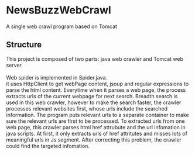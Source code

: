 # NewsBuzzWebCrawl
A single web crawl program based on Tomcat

Structure
-------  
This project is composed of two parts: java web crawler and Tomcat web server. 
<br/><br/>
Web spider is implemented in Spider.java.
<br/>
it uses HttpClient to get webPage content, jsoup and regular expressions to parse the html content. Everytime when it parses a web page, the process extracts urls of the current webpage for next search. Breadth search is used in this web crawler, however to make the search faster, the crawler processes relevant websites first, whose urls include the searched information. The program puts relevant urls to a separate container to make sure the relevant urls are first to be processed. To extracted urls from one web page, this crawler parses html href attrubute and the url infomation in java scripts. At first, it only extracts urls of href attritutes and misses lots of meaningful urls in Js segment. After correcting this problem, the crawler could find the targeted infomation.  
